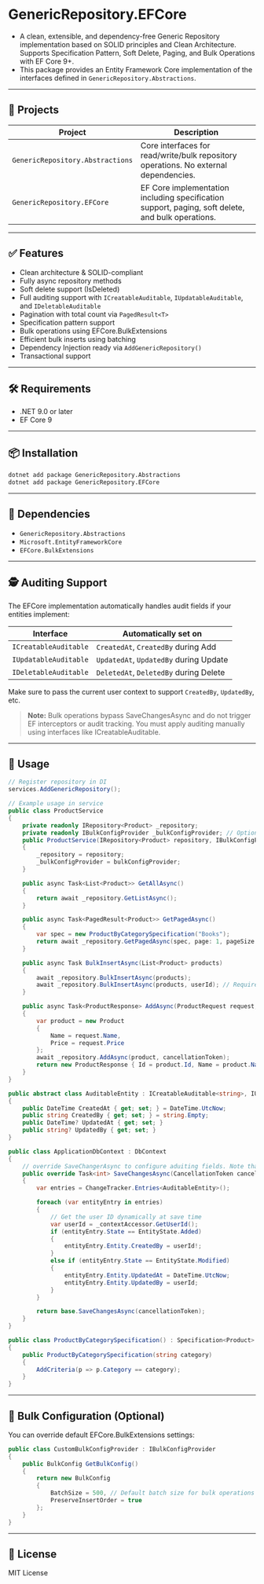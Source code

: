 
# GenericRepository.EFCore

- A clean, extensible, and dependency-free Generic Repository implementation based on SOLID principles and Clean Architecture.  
Supports Specification Pattern, Soft Delete, Paging, and Bulk Operations with EF Core 9+.
- This package provides an Entity Framework Core implementation of the interfaces defined in `GenericRepository.Abstractions`.

---

## 📁 Projects

| Project | Description |
|--------|-------------|
| `GenericRepository.Abstractions` | Core interfaces for read/write/bulk repository operations. No external dependencies. |
| `GenericRepository.EFCore` | EF Core implementation including specification support, paging, soft delete, and bulk operations.

---

## ✅ Features

- Clean architecture & SOLID-compliant
- Fully async repository methods
- Soft delete support (IsDeleted)
- Full auditing support with `ICreatableAuditable`, `IUpdatableAuditable`, and `IDeletableAuditable`
- Pagination with total count via `PagedResult<T>`
- Specification pattern support
- Bulk operations using EFCore.BulkExtensions
- Efficient bulk inserts using batching
- Dependency Injection ready via `AddGenericRepository()`
- Transactional support

---

## 🛠️ Requirements

- .NET 9.0 or later
- EF Core 9

---

## 📦 Installation

```bash
dotnet add package GenericRepository.Abstractions
dotnet add package GenericRepository.EFCore
```

---

## 🔗 Dependencies

- `GenericRepository.Abstractions`
- `Microsoft.EntityFrameworkCore`
- `EFCore.BulkExtensions`

---

## 🕵️ Auditing Support

The EFCore implementation automatically handles audit fields if your entities implement:

| Interface | Automatically set on |
|----------|-----------------------|
| `ICreatableAuditable` | `CreatedAt`, `CreatedBy` during Add |
| `IUpdatableAuditable` | `UpdatedAt`, `UpdatedBy` during Update |
| `IDeletableAuditable` | `DeletedAt`, `DeletedBy` during Delete |

Make sure to pass the current user context to support `CreatedBy`, `UpdatedBy`, etc.
> **Note:** Bulk operations bypass SaveChangesAsync and do not trigger EF interceptors or audit tracking. You must apply auditing manually using interfaces like ICreatableAuditable.

---

## 🧪 Usage

```csharp
// Register repository in DI
services.AddGenericRepository();

// Example usage in service
public class ProductService
{
    private readonly IRepository<Product> _repository;
    private readonly IBulkConfigProvider _bulkConfigProvider; // Optional, if you want using bulk operations. this is default config, also you can use custom config
    public ProductService(IRepository<Product> repository, IBulkConfigProvider bulkConfigProvider)
    {
        _repository = repository;
        _bulkConfigProvider = bulkConfigProvider;
    }

    public async Task<List<Product>> GetAllAsync()
    {
        return await _repository.GetListAsync();
    }

    public async Task<PagedResult<Product>> GetPagedAsync()
    {
        var spec = new ProductByCategorySpecification("Books");
        return await _repository.GetPagedAsync(spec, page: 1, pageSize: 10);
    }

    public async Task BulkInsertAsync(List<Product> products)
    {
        await _repository.BulkInsertAsync(products);
        await _repository.BulkInsertAsync(products, userId); // Required if auditing is enabled
    }

    public async Task<ProductResponse> AddAsync(ProductRequest request, CancellationToken cancellationToken = default)
    {
        var product = new Product
        {
            Name = request.Name,
            Price = request.Price
        };
        await _repository.AddAsync(product, cancellationToken);
        return new ProductResponse { Id = product.Id, Name = product.Name };
    }
}

public abstract class AuditableEntity : ICreatableAuditable<string>, IUpdatableAuditable<string?>
{
    public DateTime CreatedAt { get; set; } = DateTime.UtcNow;
    public string CreatedBy { get; set; } = string.Empty;
    public DateTime? UpdatedAt { get; set; }
    public string? UpdatedBy { get; set; }
}

public class ApplicationDbContext : DbContext
{
    // override SaveChangerAsync to configure aduiting fields. Note that: this didn't work with bulk operations
    public override Task<int> SaveChangesAsync(CancellationToken cancellationToken = default)
    {
        var entries = ChangeTracker.Entries<AuditableEntity>();

        foreach (var entityEntry in entries)
        {
            // Get the user ID dynamically at save time
            var userId = _contextAccessor.GetUserId();
            if (entityEntry.State == EntityState.Added)
            {
                entityEntry.Entity.CreatedBy = userId!;
            }
            else if (entityEntry.State == EntityState.Modified)
            {
                entityEntry.Entity.UpdatedAt = DateTime.UtcNow;
                entityEntry.Entity.UpdatedBy = userId;
            }
        }

        return base.SaveChangesAsync(cancellationToken);
    }
}

public class ProductByCategorySpecification() : Specification<Product>
{
    public ProductByCategorySpecification(string category)
    {
        AddCriteria(p => p.Category == category);
    }
}
```

---

## 🔧 Bulk Configuration (Optional)

You can override default EFCore.BulkExtensions settings:

```csharp
public class CustomBulkConfigProvider : IBulkConfigProvider
{
    public BulkConfig GetBulkConfig()
    {
        return new BulkConfig
        {
            BatchSize = 500, // Default batch size for bulk operations 1000
            PreserveInsertOrder = true
        };
    }
}
```

---

## 📜 License

MIT License

